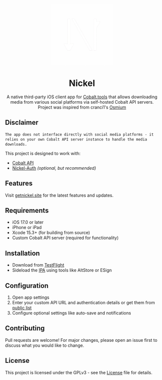 <div align="center">

<img src="Nickel/Assets.xcassets/Nickel.imageset/nickel_dark-removebg-preview.png" alt="Nickel Logo" width="200">

# Nickel
A native third-party iOS client app for [Cobalt.tools](https://cobalt.tools) that allows downloading media from various social platforms via self-hosted Cobalt API servers.\
Project was inspired from cranci1's [Osmium](https://github.com/cranci1/Osmium)

</div>

## Disclaimer
```
The app does not interface directly with social media platforms - it relies on your own Cobalt API server instance to handle the media downloads.
```
This project is designed to work with:
- [Cobalt API](https://cobalt.tools)
- [Nickel-Auth](https://github.com/tfourj/Nickel-Auth) *(optional, but recommended)*

## Features

Visit [getnickel.site](https://getnickel.site) for the latest features and updates.

## Requirements

- iOS 17.0 or later
- iPhone or iPad
- Xcode 15.3+ (for building from source)
- Custom Cobalt API server (required for functionality)

## Installation

- Download from [TestFlight](https://getnickel.site/testflight)
- Sideload the [IPA](https://github.com/tfourj/Nickel/actions) using tools like AltStore or ESign

## Configuration

1. Open app settings
2. Enter your custom API URL and authentication details or get them from [public list](https://getnickel.site/instances)
3. Configure optional settings like auto-save and notifications

## Contributing

Pull requests are welcome! For major changes, please open an issue first to discuss what you would like to change.

## License

This project is licensed under the GPLv3 - see the [License](LICENSE) file for details.
